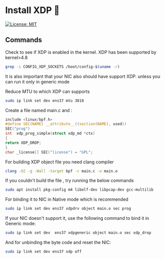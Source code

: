 # Install XDP 🚀  
[![License: MIT](https://img.shields.io/badge/License-MIT-yellow.svg)](https://opensource.org/licenses/MIT)  


## Commands 

Check to see if XDP is enabled in the kernel. XDP has been supported by kernel>4.8
```bash
grep -i CONFIG_XDP_SOCKETS /boot/config-$(uname -r)
```
It is also important that your NIC also should have support XDP. unless you can run it only in generic mode

Reduce MTU to which XDP can supports 
```bash
sudo ip link set dev ens37 mtu 3818
```
Create a file named main.c and :
```c
include <linux/bpf.h>
#define SEC(NAME) __attribute__((section(NAME), used))
SEC("prog")
int  xdp_prog_simple(struct xdp_md *ctx)
{
return XDP_DROP;
}
char _license[] SEC("license") = "GPL";
```
For building XDP object file you need clang compiler
```bash
clang -O2 -g -Wall -target bpf -c main.c -o main.o
```
If you couldn't build the file , try running the below commands
```bash
sudo apt install pkg-config m4 libelf-dev libpcap-dev gcc-multilib
```
For binding it to NIC in Native mode which is recommended
```bash
sudo ip link set dev ens37 xdpdrv object main.o sec prog
```
If your NIC doesn't support it, use the following command to bind it in Generic mode:
```bash
sudo ip link set dev  ens37 xdpgeneric object main.o sec xdp_drop
```
And for unbinding the byte code and reset the NIC:
```bash 
sudo ip link set dev ens37 xdp off
```
